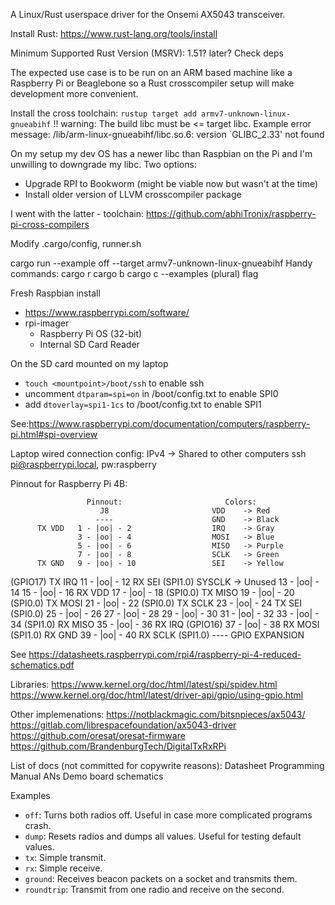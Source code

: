 A Linux/Rust userspace driver for the Onsemi AX5043 transceiver.

Install Rust:
https://www.rust-lang.org/tools/install

Minimum Supported Rust Version (MSRV): 1.51? later? Check deps

The expected use case is to be run on an ARM based machine like a Raspberry Pi or Beaglebone so a Rust
crosscompiler setup will make development more convenient.

Install the cross toolchain: `rustup target add armv7-unknown-linux-gnueabihf`
!! warning: The build libc must be <= target libc. Example error message:
/lib/arm-linux-gnueabihf/libc.so.6: version `GLIBC_2.33' not found

On my setup my dev OS has a newer libc than Raspbian on the Pi and I'm unwilling to downgrade my libc.
Two options:
- Upgrade RPI to Bookworm (might be viable now but wasn't at the time)
- Install older version of LLVM crosscompiler package

I went with the latter - toolchain: https://github.com/abhiTronix/raspberry-pi-cross-compilers

Modify .cargo/config, runner.sh

cargo run --example off --target armv7-unknown-linux-gnueabihf
Handy commands:
cargo r
cargo b
cargo c
--examples (plural) flag

Fresh Raspbian install
- https://www.raspberrypi.com/software/
- rpi-imager
  - Raspberry Pi OS (32-bit)
  - Internal SD Card Reader

On the SD card mounted on my laptop
- `touch <mountpoint>/boot/ssh` to enable ssh
- uncomment `dtparam=spi=on` in <mountpoint>/boot/config.txt to enable SPI0
- add `dtoverlay=spi1-1cs` to <moutpoint>/boot/config.txt to enable SPI1

See:https://www.raspberrypi.com/documentation/computers/raspberry-pi.html#spi-overview

Laptop wired connection config: IPv4 -> Shared to other computers
ssh pi@raspberrypi.local, pw:raspberry

Pinnout for Raspberry Pi 4B:

                     Pinnout:                       Colors:
                        J8                       VDD    -> Red
                       ----                      GND    -> Black
          TX VDD   1 - |oo| - 2                  IRQ    -> Gray
                   3 - |oo| - 4                  MOSI   -> Blue
                   5 - |oo| - 6                  MISO   -> Purple
                   7 - |oo| - 8                  SCLK   -> Green
          TX GND   9 - |oo| - 10                 SEI    -> Yellow
 (GPIO17) TX IRQ  11 - |oo| - 12 RX SEI (SPI1.0) SYSCLK -> Unused
                  13 - |oo| - 14
                  15 - |oo| - 16
          RX VDD  17 - |oo| - 18
 (SPI0.0) TX MISO 19 - |oo| - 20
 (SPI0.0) TX MOSI 21 - |oo| - 22
 (SPI0.0) TX SCLK 23 - |oo| - 24 TX SEI  (SPI0.0)
                  25 - |oo| - 26
                  27 - |oo| - 28
                  29 - |oo| - 30
                  31 - |oo| - 32
                  33 - |oo| - 34
 (SPI1.0) RX MISO 35 - |oo| - 36 RX IRQ  (GPIO16)
                  37 - |oo| - 38 RX MOSI (SPI1.0)
          RX GND  39 - |oo| - 40 RX SCLK (SPI1.0)
                       ----
                  GPIO EXPANSION

See https://datasheets.raspberrypi.com/rpi4/raspberry-pi-4-reduced-schematics.pdf

Libraries:
https://www.kernel.org/doc/html/latest/spi/spidev.html
https://www.kernel.org/doc/html/latest/driver-api/gpio/using-gpio.html

Other implemenations:
https://notblackmagic.com/bitsnpieces/ax5043/
https://gitlab.com/librespacefoundation/ax5043-driver
https://github.com/oresat/oresat-firmware
https://github.com/BrandenburgTech/DigitalTxRxRPi

List of docs (not committed for copywrite reasons):
Datasheet
Programming Manual
ANs
Demo board schematics

Examples
- `off`: Turns both radios off. Useful in case more complicated programs crash.
- `dump`: Resets radios and dumps all values. Useful for testing default values.
- `tx`: Simple transmit.
- `rx`: Simple receive.
- `ground`: Receives beacon packets on a socket and transmits them.
- `roundtrip`: Transmit from one radio and receive on the second.




